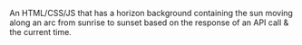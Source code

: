 An HTML/CSS/JS that has a horizon background containing the sun moving along an arc from sunrise to sunset based on the response of an API call & the current time.
